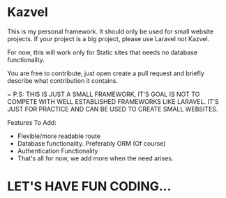 # Kazvel
This is my personal framework. It should only be used for small website projects. If your project is a big project, please use Laravel not Kazvel.

For now, this will work only for Static sites that needs no database functionality.

You are free to contribute, just open create a pull request and briefly describe what contribution it contains.

~ P.S: THIS IS JUST A SMALL FRAMEWORK, IT'S GOAL IS NOT TO COMPETE WITH WELL ESTABLISHED FRAMEWORKS LIKE LARAVEL. IT'S JUST FOR PRACTICE AND CAN BE USED TO CREATE SMALL WEBSITES.

Features To Add:

* Flexible/more readable route
* Database functionality. Preferably ORM (Of course)
* Authentication Functionality
* That's all for now, we add more when the need arises.


# LET'S HAVE FUN CODING...